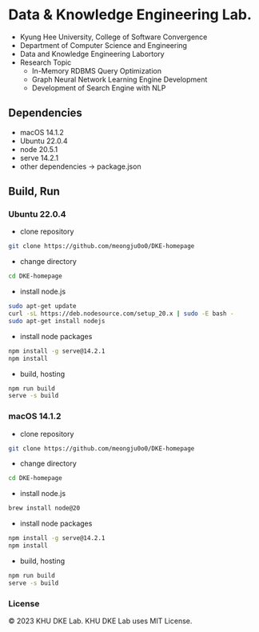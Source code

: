 # Data & Knowledge Engineering Lab.
- Kyung Hee University, College of Software Convergence
- Department of Computer Science and Engineering
- Data and Knowledge Engineering Labortory
- Research Topic
    - In-Memory RDBMS Query Optimization
    - Graph Neural Network Learning Engine Development
    - Development of Search Engine with NLP

## Dependencies
- macOS 14.1.2
- Ubuntu 22.0.4
- node 20.5.1
- serve 14.2.1
- other dependencies -> package.json

## Build, Run
### Ubuntu 22.0.4
- clone repository
```bash
git clone https://github.com/meongju0o0/DKE-homepage
```

- change directory
```bash
cd DKE-homepage
```

- install node.js
```bash
sudo apt-get update
curl -sL https://deb.nodesource.com/setup_20.x | sudo -E bash -
sudo apt-get install nodejs
```

- install node packages
```bash
npm install -g serve@14.2.1
npm install
```

- build, hosting
```bash
npm run build
serve -s build
```

### macOS 14.1.2
- clone repository
```zsh
git clone https://github.com/meongju0o0/DKE-homepage
```

- change directory
```zsh
cd DKE-homepage
```

- install node.js
```zsh
brew install node@20
```

- install node packages
```zsh
npm install -g serve@14.2.1
npm install
```

- build, hosting
```zsh
npm run build
serve -s build
```

### License
© 2023 KHU DKE Lab.
KHU DKE Lab uses MIT License.
